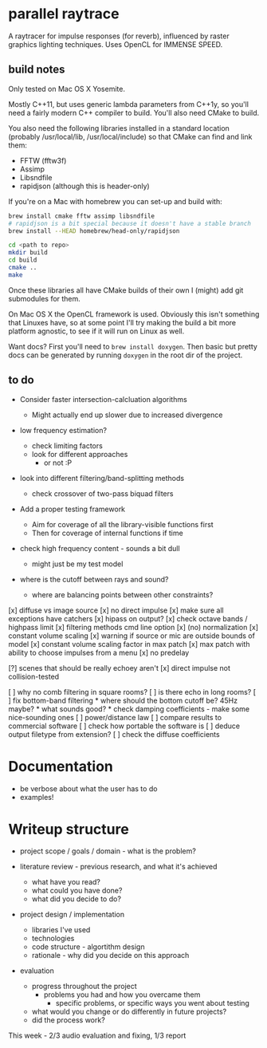 parallel raytrace
=================

A raytracer for impulse responses (for reverb), influenced by raster graphics
lighting techniques. Uses OpenCL for IMMENSE SPEED.

build notes
-----------

Only tested on Mac OS X Yosemite.

Mostly C++11, but uses generic lambda parameters from C++1y, so you'll need a
fairly modern C++ compiler to build.
You'll also need CMake to build.

You also need the following libraries installed in a standard location (probably
/usr/local/lib, /usr/local/include) so that CMake can find and link them:
* FFTW (fftw3f)
* Assimp
* Libsndfile
* rapidjson (although this is header-only)

If you're on a Mac with homebrew you can set-up and build with:

```bash
brew install cmake fftw assimp libsndfile
# rapidjson is a bit special because it doesn't have a stable branch
brew install --HEAD homebrew/head-only/rapidjson

cd <path to repo>
mkdir build
cd build
cmake ..
make
```

Once these libraries all have CMake builds of their own I (might) add git
submodules for them.

On Mac OS X the OpenCL framework is used.
Obviously this isn't something that Linuxes have, so at some point I'll try
making the build a bit more platform agnostic, to see if it will run on Linux
as well.

Want docs?
First you'll need to `brew install doxygen`.
Then basic but pretty docs can be generated by running `doxygen` in the root
dir of the project.

to do
-----

* Consider faster intersection-calcluation algorithms
    * Might actually end up slower due to increased divergence

* low frequency estimation?
    * check limiting factors
    * look for different approaches
        * or not :P

* look into different filtering/band-splitting methods
    * check crossover of two-pass biquad filters

* Add a proper testing framework
    * Aim for coverage of all the library-visible functions first
    * Then for coverage of internal functions if time

* check high frequency content - sounds a bit dull
    * might just be my test model

* where is the cutoff between rays and sound?
    * where are balancing points between other constraints?

[x] diffuse vs image source
[x] no direct impulse
[x] make sure all exceptions have catchers
[x] hipass on output?
[x] check octave bands / highpass limit
[x] filtering methods cmd line option
[x] (no) normalization
[x] constant volume scaling
[x] warning if source or mic are outside bounds of model
[x] constant volume scaling factor in max patch
[x] max patch with ability to choose impulses from a menu
[x] no predelay

[?] scenes that should be really echoey aren't
[x] direct impulse not collision-tested

[ ] why no comb filtering in square rooms?
[ ] is there echo in long rooms?
[ ] fix bottom-band filtering
    * where should the bottom cutoff be? 45Hz maybe?
    * what sounds good?
    * check damping coefficients - make some nice-sounding ones
[ ] power/distance law
[ ] compare results to commercial software
[ ] check how portable the software is
[ ] deduce output filetype from extension?
[ ] check the diffuse coefficients

Documentation
=============

* be verbose about what the user has to do
* examples!

Writeup structure
=================

* project scope / goals / domain - what is the problem?

* literature review - previous research, and what it's achieved
    * what have you read?
    * what could you have done?
    * what did you decide to do?

* project design / implementation
    * libraries I've used
    * technologies
    * code structure - algortithm design
    * rationale - why did you decide on this approach

* evaluation
    * progress throughout the project
        * problems you had and how you overcame them
            * specific problems, or specific ways you went about testing
    * what would you change or do differently in future projects?
    * did the process work?


This week - 2/3 audio evaluation and fixing, 1/3 report
